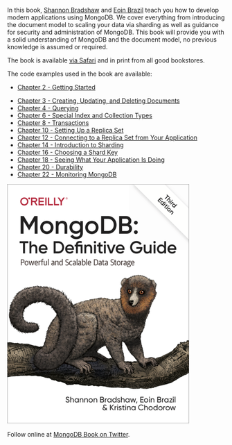 In this book, [Shannon Bradshaw](https://twitter.com/shannonbradshaw) and [Eoin Brazil](https://twitter.com/eoinbrazil) teach you how to develop modern applications using MongoDB. We cover everything from introducing the document model to scaling your data via sharding as well as guidance for security and administration of MongoDB. This book will provide you with a solid understanding of MongoDB and the document model, no previous knowledge is assumed or required.

The book is available [via Safari](https://learning.oreilly.com/library/view/mongodb-the-definitive/9781491954454/) and in print from all good bookstores.

The code examples used in the book are available:

* [Chapter 2 - Getting Started](https://github.com/mongodb-the-definitive-guide-3e/mongodb-the-definitive-guide-3e/tree/master/chapter2)
- [Chapter 3 - Creating, Updating, and Deleting Documents](https://github.com/mongodb-the-definitive-guide-3e/mongodb-the-definitive-guide-3e/tree/master/chapter3)
- [Chapter 4 - Querying](https://github.com/mongodb-the-definitive-guide-3e/mongodb-the-definitive-guide-3e/tree/master/chapter4)
- [Chapter 6 - Special Index and Collection Types](https://github.com/mongodb-the-definitive-guide-3e/mongodb-the-definitive-guide-3e/tree/master/chapter6)
- [Chapter 8 - Transactions](https://github.com/mongodb-the-definitive-guide-3e/mongodb-the-definitive-guide-3e/tree/master/chapter8)
- [Chapter 10 - Setting Up a Replica Set](https://github.com/mongodb-the-definitive-guide-3e/mongodb-the-definitive-guide-3e/tree/master/chapter10)
- [Chapter 12 - Connecting to a Replica Set from Your Application](https://github.com/mongodb-the-definitive-guide-3e/mongodb-the-definitive-guide-3e/tree/master/chapter12)
- [Chapter 14 - Introduction to Sharding](https://github.com/mongodb-the-definitive-guide-3e/mongodb-the-definitive-guide-3e/tree/master/chapter14)
- [Chapter 16 - Choosing a Shard Key](https://github.com/mongodb-the-definitive-guide-3e/mongodb-the-definitive-guide-3e/tree/master/chapter16)
- [Chapter 18 - Seeing What Your Application Is Doing](https://github.com/mongodb-the-definitive-guide-3e/mongodb-the-definitive-guide-3e/tree/master/chapter18)
- [Chapter 20 - Durability](https://github.com/mongodb-the-definitive-guide-3e/mongodb-the-definitive-guide-3e/tree/master/chapter20)
- [Chapter 22 - Monitoring MongoDB](https://github.com/mongodb-the-definitive-guide-3e/mongodb-the-definitive-guide-3e/tree/master/chapter22)

![book cover](thumbnail_MongoDB-TheDefinitiveGuide-3ed.png)

Follow online at [MongoDB Book on Twitter](https://twitter.com/MongodbT).
